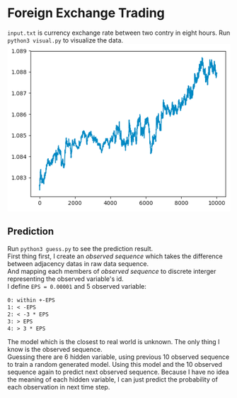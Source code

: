 # Foreign Exchange Trading

`input.txt` is currency exchange rate between two contry in eight hours. Run `python3 visual.py` to visualize the data.  
![](./visualize.png)  

## Prediction
Run `python3 guess.py` to see the prediction result.  
First thing first, I create an _observed sequence_ which takes the difference between adjacency datas in raw data sequence.  
And mapping each members of _observed sequence_ to discrete interger representing the observed variable's id.  
I define `EPS = 0.00001` and 5 observed variable:
```
0: within +-EPS
1: < -EPS
2: < -3 * EPS
3: > EPS
4: > 3 * EPS
```
The model which is the closest to real world is unknown. The only thing I know is the observed sequence.  
Guessing there are 6 hidden variable, using previous 10 observed sequence to train a random generated model. Using this model and the 10 observed sequence again to predict next observed sequence. Because I have no idea the meaning of each hidden variable, I can just predict the probability of each observation in next time step.  
